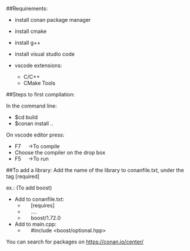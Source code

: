 ##Requirements:
* install conan package manager

* install cmake

* install g++

* install visual studio code

* vscode extensions:
    * C/C++
    * CMake Tools

##Steps to first compilation:

In the command line:
* \$cd build
* \$conan install ..

On vscode editor press:
* F7&nbsp;&nbsp;&nbsp;&nbsp;&nbsp;->To compile
* Choose the compiler on the drop box
* F5&nbsp;&nbsp;&nbsp;&nbsp;&nbsp;->To run


##To add a library:
Add the name of the library to conanfile.txt, under the tag [required]

ex.: (To add boost)
* Add to conanfile.txt:
    * &nbsp;&nbsp;&nbsp;&nbsp;&nbsp;[requires]
    * &nbsp;&nbsp;&nbsp;&nbsp;&nbsp;....
    * &nbsp;&nbsp;&nbsp;&nbsp;&nbsp;boost/1.72.0
&nbsp;
* Add to main.cpp:
    * &nbsp;&nbsp;&nbsp;&nbsp;&nbsp;\#include <boost/optional.hpp>

You can search for packages on 
https://conan.io/center/